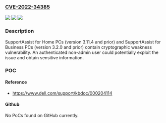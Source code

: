 ### [CVE-2022-34385](https://cve.mitre.org/cgi-bin/cvename.cgi?name=CVE-2022-34385)
![](https://img.shields.io/static/v1?label=Product&message=SupportAssist%20Client%20Consumer&color=blue)
![](https://img.shields.io/static/v1?label=Version&message=0%3C%3D%203.11.4%2C%203.2.0%20&color=brighgreen)
![](https://img.shields.io/static/v1?label=Vulnerability&message=CWE-326%3A%20Inadequate%20Encryption%20Strength&color=brighgreen)

### Description

SupportAssist for Home PCs (version 3.11.4 and prior) and SupportAssist for Business PCs (version 3.2.0 and prior) contain cryptographic weakness vulnerability. An authenticated non-admin user could potentially exploit the issue and obtain sensitive information.

### POC

#### Reference
- https://www.dell.com/support/kbdoc/000204114

#### Github
No PoCs found on GitHub currently.

